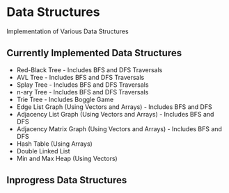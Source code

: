 # Data Structures
Implementation of Various Data Structures 

## Currently Implemented Data Structures
- Red-Black Tree - Includes BFS and DFS Traversals
- AVL Tree - Includes BFS and DFS Traversals
- Splay Tree - Includes BFS and DFS Traversals
- n-ary Tree - Includes BFS and DFS Traversals
- Trie Tree - Includes Boggle Game
- Edge List Graph (Using Vectors and Arrays) - Includes BFS and DFS
- Adjacency List Graph (Using Vectors and Arrays) - Includes BFS and DFS
- Adjacency Matrix Graph (Using Vectors and Arrays) - Includes BFS and DFS
- Hash Table (Using Arrays)
- Double Linked List
- Min and Max Heap (Using Vectors)

## Inprogress Data Structures
